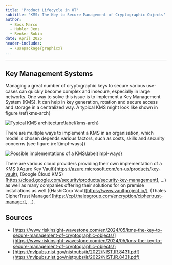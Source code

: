 ```yaml
---
title: 'Product Lifecycle in OT'
subtitle: 'KMS: The Key to Secure Management of Cryptographic Objects'
author:
  - Boss Marco
  - Hubler Jens
  - Renker Robin
date: April 2025
header-includes:
  - \usepackage{graphicx}
...
```


---

## Key Management Systems

Managing a great number of cryptographic keys to secure various use-cases can
quickly become complex and insecure, especially in large networks. One way to
solve this issue is to implement a Key Management System (KMS). It can help in key
generation, rotation and secure access and storage in a centralized way.
A typical KMS might look like shown in figure \ref{kms-arch}

![Typical KMS architecture\label{kms-arch}](https://www.riskinsight-wavestone.com/wp-content/uploads/2024/05/Capture-decran-2024-05-29-144022.png)

There are multiple ways to implement a KMS in an organisation,
which model is chosen depends various factors, such as costs, skills and security
concerns (see figure \ref{impl-ways})

![Possible implementations of a KMS\label{impl-ways}](https://www.riskinsight-wavestone.com/wp-content/uploads/2024/05/Capture-decran-2024-05-29-144058.png)

There are various cloud providers providing their own implementation of a KMS
((Azure Key Vault)[https://azure.microsoft.com/en-us/products/key-vault),
(Google Cloud KMS)[https://cloud.google.com/security/products/security-key-management], ...)
as well as many companies offering their solutions for on premise installations as well
((HashiCorp Vaut)[https://www.vaultproject.io/],
(Thales CipherTrust Manager)[https://cpl.thalesgroup.com/encryption/ciphertrust-manager], ...).

## 

## Sources

- [https://www.riskinsight-wavestone.com/en/2024/05/kms-the-key-to-secure-management-of-cryptographic-objects/](https://www.riskinsight-wavestone.com/en/2024/05/kms-the-key-to-secure-management-of-cryptographic-objects/)
- [https://nvlpubs.nist.gov/nistpubs/ir/2022/NIST.IR.8431.pdf](https://nvlpubs.nist.gov/nistpubs/ir/2022/NIST.IR.8431.pdf)
